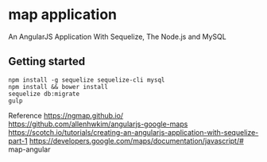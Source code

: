 # map application

An AngularJS Application With Sequelize, The Node.js and MySQL


## Getting started

```
npm install -g sequelize sequelize-cli mysql
npm install && bower install
sequelize db:migrate
gulp
```

Reference
https://ngmap.github.io/
https://github.com/allenhwkim/angularjs-google-maps
https://scotch.io/tutorials/creating-an-angularjs-application-with-sequelize-part-1
https://developers.google.com/maps/documentation/javascript/# map-angular

